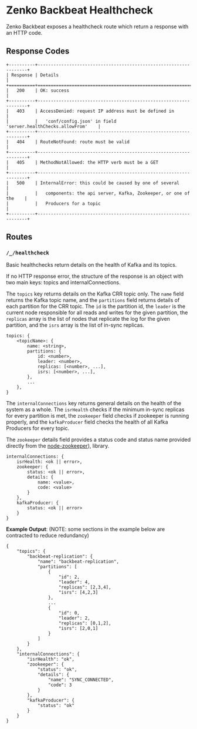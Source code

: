 # Zenko Backbeat Healthcheck

Zenko Backbeat exposes a healthcheck route which return a response with an HTTP
code.

## Response Codes

```
+----------+------------------------------------------------------------------+
| Response | Details                                                          |
+==========+==================================================================+
|   200    | OK: success                                                      |
+----------+------------------------------------------------------------------+
|   403    | AccessDenied: request IP address must be defined in              |
|          |   'conf/config.json' in field 'server.healthChecks.allowFrom'    |
+----------+------------------------------------------------------------------+
|   404    | RouteNotFound: route must be valid                               |
+----------+------------------------------------------------------------------+
|   405    | MethodNotAllowed: the HTTP verb must be a GET                    |
+----------+------------------------------------------------------------------+
|   500    | InternalError: this could be caused by one of several            |
|          |   components: the api server, Kafka, Zookeeper, or one of the    |
|          |   Producers for a topic                                          |
+----------+------------------------------------------------------------------+
```

## Routes

### `/_/healthcheck`

Basic healthchecks return details on the health of Kafka and its topics.

If no HTTP response error, the structure of the response is an object with two
main keys: topics and internalConnections.

The `topics` key returns details on the Kafka CRR topic only. The `name` field
returns the Kafka topic name, and the `partitions` field returns details of each
partition for the CRR topic. The `id` is the partition id, the `leader` is the
current node responsible for all reads and writes for the given partition, the
`replicas` array is the list of nodes that replicate the log for the given
partition, and the `isrs` array is the list of in-sync replicas.

```
topics: {
    <topicName>: {
        name: <string>,
        partitions: {
            id: <number>,
            leader: <number>,
            replicas: [<number>, ...],
            isrs: [<number>, ...],
        },
        ...
    },
}
```

The `internalConnections` key returns general details on the health of the
system as a whole. The `isrHealth` checks if the minimum in-sync replicas for
every partition is met, the `zookeeper` field checks if zookeeper is running
properly, and the `kafkaProducer` field checks the health of all Kafka Producers
for every topic.

The `zookeeper` details field provides a status code and status name provided
directly from the [node-zookeeper](https://github.com/alexguan/node-zookeeper-client#state)),
library.

```
internalConnections: {
    isrHealth: <ok || error>,
    zookeeper: {
        status: <ok || error>,
        details: {
            name: <value>,
            code: <value>
        }
    },
    kafkaProducer: {
        status: <ok || error>
    }
}
```

**Example Output**:
(NOTE: some sections in the example below are contracted to reduce redundancy)

```
{
    "topics": {
        "backbeat-replication": {
            "name": "backbeat-replication",
            "partitions": [
                {
                    "id": 2,
                    "leader": 4,
                    "replicas": [2,3,4],
                    "isrs": [4,2,3]
                },
                ...
                {
                    "id": 0,
                    "leader": 2,
                    "replicas": [0,1,2],
                    "isrs": [2,0,1]
                }
            ]
        }
    },
    "internalConnections": {
        "isrHealth": "ok",
        "zookeeper": {
            "status": "ok",
            "details": {
                "name": "SYNC_CONNECTED",
                "code": 3
            }
        },
        "kafkaProducer": {
            "status": "ok"
        }
    }
}
```
